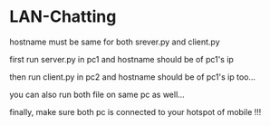 # LAN-Chatting

hostname must be same for both srever.py and client.py

first run server.py in pc1 and hostname should be of pc1's ip

then run client.py in pc2 and hostname should be of pc1's ip too...

you can also run both file on same pc as well...

finally, make sure both pc is connected to your hotspot of mobile !!!
